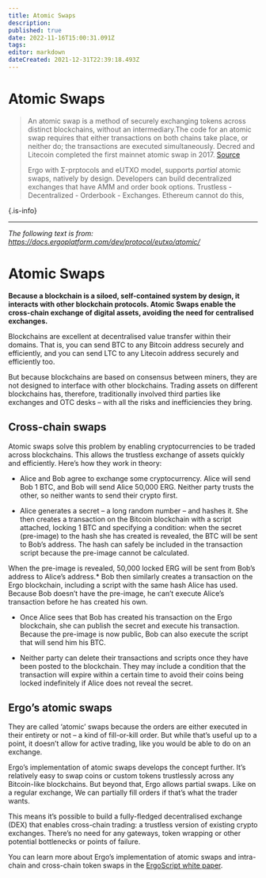 ```yaml
---
title: Atomic Swaps
description: 
published: true
date: 2022-11-16T15:00:31.091Z
tags: 
editor: markdown
dateCreated: 2021-12-31T22:39:18.493Z
---
```


# Atomic Swaps

> An atomic swap is a method of securely exchanging tokens across distinct blockchains, without an intermediary.The code for an atomic swap requires that either transactions on both chains take place, or neither do; the transactions are executed simultaneously. Decred and Litecoin completed the first mainnet atomic swap in 2017. [Source](https://smithandcrown.com/glossary/atomic-swap/) 
>
>
> Ergo with Σ-prptocols and eUTXO model, supports *partial* atomic swaps,  natively by design. Developers can build decentralized exchanges that have AMM and order book options. Trustless - Decentralized - Orderbook - Exchanges. Ethereum cannot do this, 



{.is-info}


---





  

*The following text is from: https://docs.ergoplatform.com/dev/protocol/eutxo/atomic/*

# Atomic Swaps

__Because a blockchain is a siloed, self-contained system by design, it interacts with other blockchain protocols. Atomic Swaps enable the cross-chain exchange of digital assets, avoiding the need for centralised exchanges.__

Blockchains are excellent at decentralised value transfer within their domains. That is, you can send BTC to any Bitcoin address securely and efficiently, and you can send LTC to any Litecoin address securely and efficiently too.

But because blockchains are based on consensus between miners, they are not designed to interface with other blockchains. Trading assets on different blockchains has, therefore, traditionally involved third parties like exchanges and OTC desks – with all the risks and inefficiencies they bring.

## Cross-chain swaps

Atomic swaps solve this problem by enabling cryptocurrencies to be traded across blockchains. This allows the trustless exchange of assets quickly and efficiently. Here’s how they work in theory:

* Alice and Bob agree to exchange some cryptocurrency. Alice will send Bob 1 BTC, and Bob will send Alice 50,000 ERG. Neither party trusts the other, so neither wants to send their crypto first.

* Alice generates a secret – a long random number – and hashes it. She then creates a transaction on the Bitcoin blockchain with a script attached, locking 1 BTC and specifying a condition: when the secret (pre-image) to the hash she has created is revealed, the BTC will be sent to Bob’s address. The hash can safely be included in the transaction script because the pre-image cannot be calculated.

When the pre-image is revealed, 50,000 locked ERG will be sent from Bob’s address to Alice’s address.* Bob then similarly creates a transaction on the Ergo blockchain, including a script with the same hash Alice has used. Because Bob doesn’t have the pre-image, he can’t execute Alice’s transaction before he has created his own.

* Once Alice sees that Bob has created his transaction on the Ergo blockchain, she can publish the secret and execute his transaction. Because the pre-image is now public, Bob can also execute the script that will send him his BTC.

* Neither party can delete their transactions and scripts once they have been posted to the blockchain. They may include a condition that the transaction will expire within a certain time to avoid their coins being locked indefinitely if Alice does not reveal the secret.

## Ergo’s atomic swaps

They are called ‘atomic’ swaps because the orders are either executed in their entirety or not – a kind of fill-or-kill order. But while that’s useful up to a point, it doesn’t allow for active trading, like you would be able to do on an exchange.  

Ergo’s implementation of atomic swaps develops the concept further. It’s relatively easy to swap coins or custom tokens trustlessly across any Bitcoin-like blockchains. But beyond that, Ergo allows partial swaps. Like on a regular exchange, We can partially fill orders if that’s what the trader wants.

This means it’s possible to build a fully-fledged decentralised exchange (DEX) that enables cross-chain trading: a trustless version of existing crypto exchanges. There’s no need for any gateways, token wrapping or other potential bottlenecks or points of failure.

You can learn more about Ergo’s implementation of atomic swaps and intra-chain and cross-chain token swaps in the [ErgoScript white paper](https://ergoplatform.org/docs/ErgoScript.pdf).

